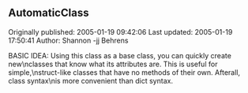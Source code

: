 ## AutomaticClass 
Originally published: 2005-01-19 09:42:06 
Last updated: 2005-01-19 17:50:41 
Author: Shannon -jj Behrens 
 
BASIC IDEA: Using this class as a base class, you can quickly create new\nclasses that know what its attributes are.  This is useful for simple,\nstruct-like classes that have no methods of their own.  Afterall, class syntax\nis more convenient than dict syntax.
